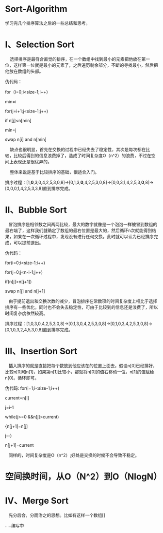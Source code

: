 # Sort-Algorithm
学习完几个排序算法之后的一些总结和思考。
# Ⅰ、Selection Sort
&nbsp; &nbsp; 选择排序是最符合直觉的排序，在一个数组中找到最小的元素把他放在第一位，这样第一位就是最小的元素了，之后遍历剩余部分，不断的寻找最小，然后把他放在数组的头部。

伪代码：

for（i=0;i<size-1;i++）

min=i

for(j=i+1;j<size-1;j++)

if n[j]<n[min]

min=j

swap n[i] and n[min]

&nbsp; &nbsp; 缺点也很明显，首先在交换的过程中已经失去了稳定性，其次是每次都在比较，比较后得到的信息浪费掉了，造成了时间复杂度O（n^2）的浪费，不过在空间上表现还是很优异的。

&nbsp; &nbsp; 整体来说是基于比较排序的基础，很适合入门。

排序过程：[1,__0__,3,0,4,2,5,3,0,8]->[0,1,3,__0__,4,2,5,3,0,8]->[0,0,3,1,4,2,5,3,__0__,8]->[0,0,0,1,4,2,5,3,3,8]直到排序完成。

# Ⅱ、Bubble Sort
&nbsp; &nbsp;冒泡排序是相邻数之间两两比较，最大的数字就像是一个泡泡一样被冒到数组的最右端了，这样我们就确定了数组的最右位置是最大的，然后循环n次就能得到结果，如果在一次循环过程中，发现没有进行任何交换，此时就可以认为已经排序完成，可以提前退出。

伪代码：

for(i=0;i<size-1;i++)

for(j=0;j<n-i-1;j++)

if(n[j]>n[j+1])

swap n[j] and n[j+1]

&nbsp; &nbsp;由于提前退出和交换次数的减少，冒泡排序在常数项的时间复杂度上相比于选择排序有一些优化。同时也不会失去稳定性，可由于比较到的信息还是浪费了，所以时间复杂度依然较高。

排序过程：[1,0,3,0,4,2,5,3,0,8]->[0,1,3,0,4,2,5,3,0,8]->[0,1,0,3,4,2,5,3,0,8]->[0,1,0,3,2,4,5,3,0,8]直到排序完成。

# Ⅲ、Insertion Sort 
&nbsp; &nbsp;插入排序的就是直接把每个数放到他应该在的位置上面去，假设n[0]已经排好，比较n[0]和n[1]，如果第n[1]比较小，那就将n[0]的值右移动一位，n[1]的值赋给n[0]。循环即可。

伪代码:
for(i=1;i<size-1;i++)

current=n[i]

j=i-1

while(j>=0 &&n[j]>current)

{n[j+1]=n[j]

j--}

n[j+1]=current

&nbsp; &nbsp;同样的，时间复杂度是O（n^2）;好处是交换的时候不会导致不稳定。

# 空间换时间，从O（N^2）到O（NlogN）

# Ⅳ、Merge Sort
&nbsp; &nbsp;先分后合，分而治之的思想。比如有这样一个数组[]


.....编写中


